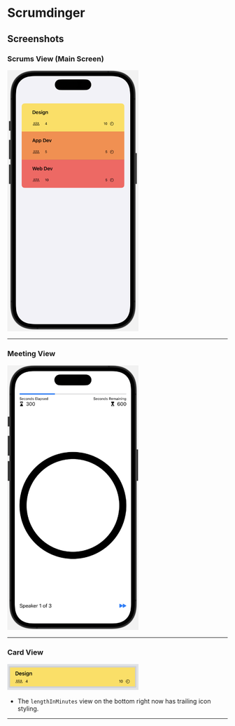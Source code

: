 # Scrumdinger

## Screenshots

### Scrums View (Main Screen)

<img src="./Documentation/Assets/ScrumsView.png" alt="Scrums View screenshot" width="300"/>

---

### Meeting View

<img src="./Documentation/Assets/MeetingView.png" alt="Meeting View screenshot" width="300"/>

---

### Card View

<img src="./Documentation/Assets/CardView.png" alt="Card View screenshot" width="300"/>

- The `lengthInMinutes` view on the bottom right now has trailing icon styling.

---
